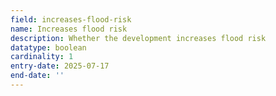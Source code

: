 ```yaml
---
field: increases-flood-risk
name: Increases flood risk
description: Whether the development increases flood risk
datatype: boolean
cardinality: 1
entry-date: 2025-07-17
end-date: ''
---
```

